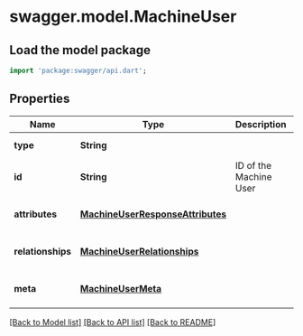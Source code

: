 # swagger.model.MachineUser

## Load the model package
```dart
import 'package:swagger/api.dart';
```

## Properties
Name | Type | Description | Notes
------------ | ------------- | ------------- | -------------
**type** | **String** |  | [default to null]
**id** | **String** | ID of the Machine User  | [default to null]
**attributes** | [**MachineUserResponseAttributes**](MachineUserResponseAttributes.md) |  | [optional] [default to null]
**relationships** | [**MachineUserRelationships**](MachineUserRelationships.md) |  | [optional] [default to null]
**meta** | [**MachineUserMeta**](MachineUserMeta.md) |  | [optional] [default to null]

[[Back to Model list]](../README.md#documentation-for-models) [[Back to API list]](../README.md#documentation-for-api-endpoints) [[Back to README]](../README.md)

